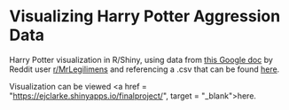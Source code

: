 # Visualizing Harry Potter Aggression Data
<p>
Harry Potter visualization in R/Shiny, using data from <a href = "https://docs.google.com/spreadsheets/d/1heSMqYzYnL5bS0xiZ2waReUMLKIxHce5MMsQxzhgaA8/edit#gid=1825799110", target = "_blank">this Google doc</a> by Reddit user <a href = "https://www.reddit.com/r/dataisbeautiful/comments/2zwjnw/aggressive_actions_within_harry_potter_oc/", target = "_blank">r/MrLegilimens</a> 
and referencing a .csv that can be found <a href = "https://github.com/andrewheiss/Harry-Potter-aggression", target = "_blank">here</a>.

Visualization can be viewed <a href = "https://ejclarke.shinyapps.io/finalproject/", target = "_blank">here</a>.

